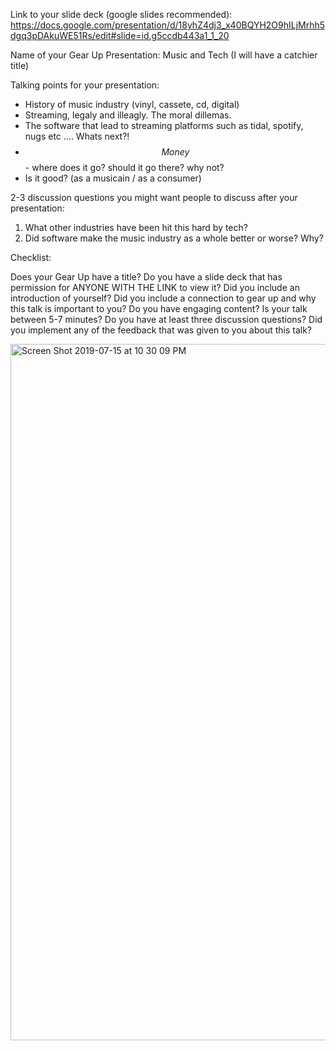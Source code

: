 Link to your slide deck (google slides recommended): https://docs.google.com/presentation/d/18yhZ4dj3_x40BQYH2O9hILjMrhh5dgq3pDAkuWE51Rs/edit#slide=id.g5ccdb443a1_1_20

Name of your Gear Up Presentation: Music and Tech (I will have a catchier title)

Talking points for your presentation:
- History of music industry (vinyl, cassete, cd, digital) 
- Streaming, legaly and illeagly. The moral dillemas. 
- The software that lead to streaming platforms such as tidal, spotify, nugs etc .... Whats next?!
- $$Money$$ - where does it go? should it go there? why not? 
- Is it good? (as a musicain / as a consumer)


2-3 discussion questions you might want people to discuss after your presentation: 
1. What other industries have been hit this hard by tech? 
2. Did software make the music industry as a whole better or worse? Why?




Checklist:

 Does your Gear Up have a title?
 Do you have a slide deck that has permission for ANYONE WITH THE LINK to view it?
 Did you include an introduction of yourself?
 Did you include a connection to gear up and why this talk is important to you?
 Do you have engaging content?
 Is your talk between 5-7 minutes?
 Do you have at least three discussion questions?
 Did you implement any of the feedback that was given to you about this talk?


<img width="1114" alt="Screen Shot 2019-07-15 at 10 30 09 PM" src="https://user-images.githubusercontent.com/40923979/61266312-8ad5cb00-a750-11e9-8cfd-abe093fbe837.png">
